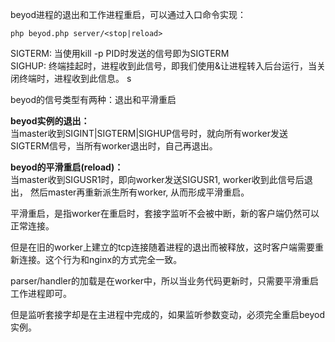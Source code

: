 beyod进程的退出和工作进程重启，可以通过入口命令实现：
```
php beyod.php server/<stop|reload>

```

SIGTERM: 当使用kill -p PID时发送的信号即为SIGTERM  
SIGHUP:  终端挂起时，进程收到此信号，即我们使用&让进程转入后台运行，当关闭终端时，进程收到此信息。  s

beyod的信号类型有两种：退出和平滑重启

**beyod实例的退出：**  
当master收到SIGINT|SIGTERM|SIGHUP信号时，就向所有worker发送SIGTERM信号，当所有worker退出时，自己再退出。

**beyod的平滑重启(reload)：**  
当master收到SIGUSR1时，即向worker发送SIGUSR1, worker收到此信号后退出， 然后master再重新派生所有worker, 从而形成平滑重启。

平滑重启，是指worker在重启时，套接字监听不会被中断，新的客户端仍然可以正常连接。

但是在旧的worker上建立的tcp连接随着进程的退出而被释放，这时客户端需要重新连接。这个行为和nginx的方式完全一致。

parser/handler的加载是在worker中，所以当业务代码更新时，只需要平滑重启工作进程即可。  

但是监听套接字却是在主进程中完成的，如果监听参数变动，必须完全重启beyod实例。